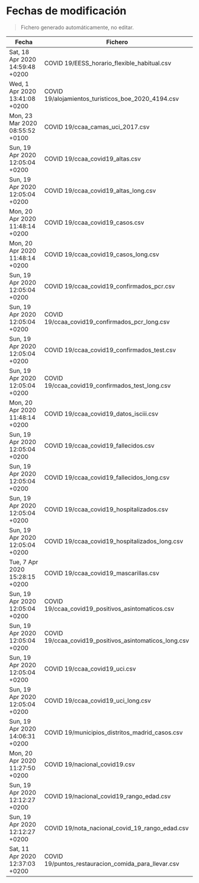 # Fechas de modificación

> Fichero generado automáticamente, no editar.

| Fecha                           | Fichero                  |
|---------------------------------|--------------------------|
| Sat, 18 Apr 2020 14:59:48 +0200  | COVID 19/EESS_horario_flexible_habitual.csv |
| Wed, 1 Apr 2020 13:41:08 +0200  | COVID 19/alojamientos_turisticos_boe_2020_4194.csv |
| Mon, 23 Mar 2020 08:55:52 +0100  | COVID 19/ccaa_camas_uci_2017.csv |
| Sun, 19 Apr 2020 12:05:04 +0200  | COVID 19/ccaa_covid19_altas.csv |
| Sun, 19 Apr 2020 12:05:04 +0200  | COVID 19/ccaa_covid19_altas_long.csv |
| Mon, 20 Apr 2020 11:48:14 +0200  | COVID 19/ccaa_covid19_casos.csv |
| Mon, 20 Apr 2020 11:48:14 +0200  | COVID 19/ccaa_covid19_casos_long.csv |
| Sun, 19 Apr 2020 12:05:04 +0200  | COVID 19/ccaa_covid19_confirmados_pcr.csv |
| Sun, 19 Apr 2020 12:05:04 +0200  | COVID 19/ccaa_covid19_confirmados_pcr_long.csv |
| Sun, 19 Apr 2020 12:05:04 +0200  | COVID 19/ccaa_covid19_confirmados_test.csv |
| Sun, 19 Apr 2020 12:05:04 +0200  | COVID 19/ccaa_covid19_confirmados_test_long.csv |
| Mon, 20 Apr 2020 11:48:14 +0200  | COVID 19/ccaa_covid19_datos_isciii.csv |
| Sun, 19 Apr 2020 12:05:04 +0200  | COVID 19/ccaa_covid19_fallecidos.csv |
| Sun, 19 Apr 2020 12:05:04 +0200  | COVID 19/ccaa_covid19_fallecidos_long.csv |
| Sun, 19 Apr 2020 12:05:04 +0200  | COVID 19/ccaa_covid19_hospitalizados.csv |
| Sun, 19 Apr 2020 12:05:04 +0200  | COVID 19/ccaa_covid19_hospitalizados_long.csv |
| Tue, 7 Apr 2020 15:28:15 +0200  | COVID 19/ccaa_covid19_mascarillas.csv |
| Sun, 19 Apr 2020 12:05:04 +0200  | COVID 19/ccaa_covid19_positivos_asintomaticos.csv |
| Sun, 19 Apr 2020 12:05:04 +0200  | COVID 19/ccaa_covid19_positivos_asintomaticos_long.csv |
| Sun, 19 Apr 2020 12:05:04 +0200  | COVID 19/ccaa_covid19_uci.csv |
| Sun, 19 Apr 2020 12:05:04 +0200  | COVID 19/ccaa_covid19_uci_long.csv |
| Sun, 19 Apr 2020 14:06:31 +0200  | COVID 19/municipios_distritos_madrid_casos.csv |
| Mon, 20 Apr 2020 11:27:50 +0200  | COVID 19/nacional_covid19.csv |
| Sun, 19 Apr 2020 12:12:27 +0200  | COVID 19/nacional_covid19_rango_edad.csv |
| Sun, 19 Apr 2020 12:12:27 +0200  | COVID 19/nota_nacional_covid_19_rango_edad.csv |
| Sat, 11 Apr 2020 12:37:03 +0200  | COVID 19/puntos_restauracion_comida_para_llevar.csv |
